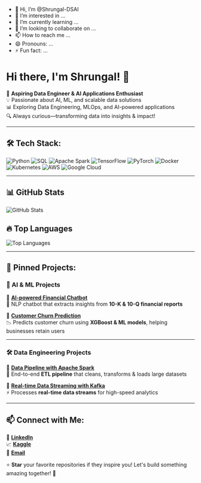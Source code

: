 - 👋 Hi, I’m @Shrungal-DSAI
- 👀 I’m interested in ...
- 🌱 I’m currently learning ...
- 💞️ I’m looking to collaborate on ...
- 📫 How to reach me ...
- 😄 Pronouns: ...
- ⚡ Fun fact: ...

# Hi there, I'm Shrungal! 👋  

🚀 **Aspiring Data Engineer & AI Applications Enthusiast**  
💡 Passionate about AI, ML, and scalable data solutions  
📊 Exploring Data Engineering, MLOps, and AI-powered applications  
🔍 Always curious—transforming data into insights & impact!  

---

## 🛠 Tech Stack:
![Python](https://img.shields.io/badge/-Python-3776AB?style=flat&logo=python&logoColor=white)
![SQL](https://img.shields.io/badge/-SQL-4479A1?style=flat&logo=MySQL&logoColor=white)
![Apache Spark](https://img.shields.io/badge/-Apache%20Spark-FEAA2D?style=flat&logo=apache-spark&logoColor=white)
![TensorFlow](https://img.shields.io/badge/-TensorFlow-FF6F00?style=flat&logo=tensorflow&logoColor=white)
![PyTorch](https://img.shields.io/badge/-PyTorch-EE4C2C?style=flat&logo=pytorch&logoColor=white)
![Docker](https://img.shields.io/badge/-Docker-2496ED?style=flat&logo=docker&logoColor=white)
![Kubernetes](https://img.shields.io/badge/-Kubernetes-326CE5?style=flat&logo=kubernetes&logoColor=white)
![AWS](https://img.shields.io/badge/-AWS-232F3E?style=flat&logo=amazon-aws&logoColor=white)
![Google Cloud](https://img.shields.io/badge/-GCP-4285F4?style=flat&logo=google-cloud&logoColor=white)

---

## 📊 GitHub Stats
![GitHub Stats](https://github-readme-stats.vercel.app/api?username=Shrungal-DSAI&show_icons=true&theme=tokyonight)

## 🔥 Top Languages
![Top Languages](https://github-readme-stats.vercel.app/api/top-langs/?username=Shrungal-DSAI&layout=compact&theme=tokyonight)

---

## 📌 Pinned Projects:
### 🚀 AI & ML Projects  
🔹 [**AI-powered Financial Chatbot**](https://github.com/shrungal-ai/financial-chatbot)  
💬 NLP chatbot that extracts insights from **10-K & 10-Q financial reports**  

🔹 [**Customer Churn Prediction**](https://github.com/shrungal-ai/churn-prediction)  
📉 Predicts customer churn using **XGBoost & ML models**, helping businesses retain users  

---

### 🛠 Data Engineering Projects  
🔹 [**Data Pipeline with Apache Spark**](https://github.com/shrungal-ai/spark-pipeline)  
🔄 End-to-end **ETL pipeline** that cleans, transforms & loads large datasets  

🔹 [**Real-time Data Streaming with Kafka**](https://github.com/shrungal-ai/kafka-streaming)  
⚡ Processes **real-time data streams** for high-speed analytics  

---

## 📫 Connect with Me:
🔗 [**LinkedIn**](https://www.linkedin.com/in/shrungal-kulkarni-84a3681a1/)  
📈 [**Kaggle**](https://www.kaggle.com/shrungal)  
📧 [**Email**](mailto:shrungalkulkarni30@gmail.com)  

⭐ **Star** your favorite repositories if they inspire you! Let's build something amazing together! 🚀

